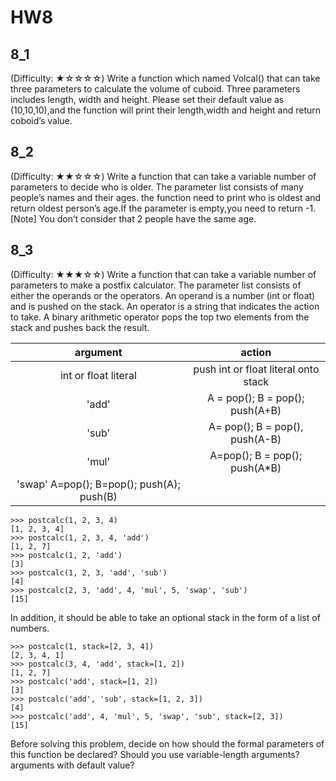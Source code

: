# HW8

## 8_1
(Difficulty: ★☆☆☆☆) Write a function which named Volcal() that can take three parameters to calculate the volume of cuboid. Three parameters includes length, width and height. Please set their default value as (10,10,10),and the function will print their length,width and height and return coboid’s value. 

## 8_2
(Difficulty: ★★☆☆☆) Write a function that can take a variable number of parameters to decide who is older. The parameter list consists of many people’s names and their ages. the function need to print who is oldest and return oldest person’s age.If the parameter is empty,you need to return -1.
[Note] You don’t consider that 2 people have the same age. 

## 8_3
(Difficulty: ★★★☆☆) Write a function that can take a variable number of parameters to make a postfix calculator.  The parameter list consists of either the operands or the operators.  An operand is a number (int or float) and is pushed on the stack.  An operator is a string that indicates the action to take.  A binary arithmetic operator pops the top two elements from the stack and pushes back the result. 

| argument     | action     |
| :-----------:  | :-----------: |
| int or float literal     | push int or float literal onto stack     |
|'add'|	A = pop(); B = pop(); push(A+B) |
|'sub'|	A= pop(); B = pop(), push(A-B)|
|'mul'|	A=pop(); B = pop(); push(A*B) |
|'swap'	A=pop(); B=pop(); push(A); push(B)|

```
>>> postcalc(1, 2, 3, 4)
[1, 2, 3, 4]
>>> postcalc(1, 2, 3, 4, 'add')
[1, 2, 7]
>>> postcalc(1, 2, 'add')
[3]
>>> postcalc(1, 2, 3, 'add', 'sub')
[4]
>>> postcalc(2, 3, 'add', 4, 'mul', 5, 'swap', 'sub')
[15]
```

In addition, it should be able to take an optional stack in the form of a list of numbers.
```
>>> postcalc(1, stack=[2, 3, 4])
[2, 3, 4, 1]
>>> postcalc(3, 4, 'add', stack=[1, 2])
[1, 2, 7]
>>> postcalc('add', stack=[1, 2])
[3]
>>> postcalc('add', 'sub', stack=[1, 2, 3])
[4]
>>> postcalc('add', 4, 'mul', 5, 'swap', 'sub', stack=[2, 3])
[15]
```

Before solving this problem, decide on how should the formal parameters of this function be declared?  Should you use variable-length arguments? arguments with default value?  
